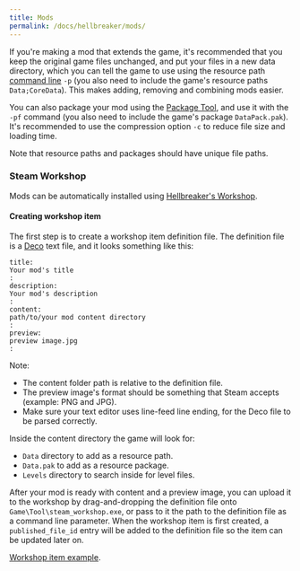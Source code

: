 ```yaml
---
title: Mods
permalink: /docs/hellbreaker/mods/
---
```


If you're making a mod that extends the game, it's recommended that you keep the original game files unchanged, and put your files in a new data directory, which you can tell the game to use using the resource path [command line](https://urho3d.github.io/documentation/HEAD/_running.html#Running_Commandline) `-p` (you also need to include the game's resource paths `Data;CoreData`).
This makes adding, removing and combining mods easier.

You can also package your mod using the [Package Tool](https://urho3d.github.io/documentation/HEAD/_tools.html#Tools_PackageTool), and use it with the `-pf` command (you also need to include the game's package `DataPack.pak`).
It's recommended to use the compression option `-c` to reduce file size and loading time.

Note that resource paths and packages should have unique file paths.

### Steam Workshop

Mods can be automatically installed using [Hellbreaker's Workshop](http://steamcommunity.com/app/793620/workshop/).


#### Creating workshop item

The first step is to create a workshop item definition file.
The definition file is a [Deco](https://github.com/Enhex/Deco) text file, and it looks something like this:
```
title:
Your mod's title
:
description:
Your mod's description
:
content:
path/to/your mod content directory
:
preview:
preview image.jpg
:
```
Note:
* The content folder path is relative to the definition file.
* The preview image's format should be something that Steam accepts (example: PNG and JPG).
* Make sure your text editor uses line-feed line ending, for the Deco file to be parsed correctly.

Inside the content directory the game will look for:
* `Data` directory to add as a resource path.
* `Data.pak` to add as a resource package.
* `Levels` directory to search inside for level files.

After your mod is ready with content and a preview image, you can upload it to the workshop by drag-and-dropping the definition file onto `Game\Tool\steam_workshop.exe`, or pass to it the path to the definition file as a command line parameter.
When the workshop item is first created, a `published_file_id` entry will be added to the definition file so the item can be updated later on.

[Workshop item example](https://github.com/Enhex/Hellbreaker-Manlet-Mod).